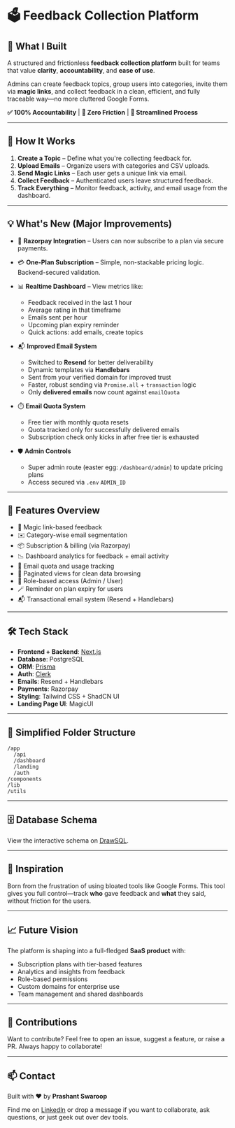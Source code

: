 # 🗳️ Feedback Collection Platform

## 🚀 What I Built

A structured and frictionless **feedback collection platform** built for teams that value **clarity**, **accountability**, and **ease of use**.

Admins can create feedback topics, group users into categories, invite them via **magic links**, and collect feedback in a clean, efficient, and fully traceable way—no more cluttered Google Forms.

**✅ 100% Accountability** | **💬 Zero Friction** | **📨 Streamlined Process**

---

## 🧩 How It Works

1. **Create a Topic** – Define what you're collecting feedback for.
2. **Upload Emails** – Organize users with categories and CSV uploads.
3. **Send Magic Links** – Each user gets a unique link via email.
4. **Collect Feedback** – Authenticated users leave structured feedback.
5. **Track Everything** – Monitor feedback, activity, and email usage from the dashboard.

---

## 💡 What's New (Major Improvements)

* 🧾 **Razorpay Integration** – Users can now subscribe to a plan via secure payments.
* 💳 **One-Plan Subscription** – Simple, non-stackable pricing logic. Backend-secured validation.
* 📊 **Realtime Dashboard** – View metrics like:

  * Feedback received in the last 1 hour
  * Average rating in that timeframe
  * Emails sent per hour
  * Upcoming plan expiry reminder
  * Quick actions: add emails, create topics
* 📬 **Improved Email System**

  * Switched to **Resend** for better deliverability
  * Dynamic templates via **Handlebars**
  * Sent from your verified domain for improved trust
  * Faster, robust sending via `Promise.all` + `transaction` logic
  * Only **delivered emails** now count against `emailQuota`
* ⏱️ **Email Quota System**

  * Free tier with monthly quota resets
  * Quota tracked only for successfully delivered emails
  * Subscription check only kicks in after free tier is exhausted
* 🛡️ **Admin Controls**

  * Super admin route (easter egg: `/dashboard/admin`) to update pricing plans
  * Access secured via `.env` `ADMIN_ID`

---

## 🧪 Features Overview

* 🔗 Magic link-based feedback
* ✉️ Category-wise email segmentation
* 📦 Subscription & billing (via Razorpay)
* 📉 Dashboard analytics for feedback + email activity
* 🧮 Email quota and usage tracking
* 📑 Paginated views for clean data browsing
* 🔐 Role-based access (Admin / User)
* 🪄 Reminder on plan expiry for users
* 📬 Transactional email system (Resend + Handlebars)

---

## 🛠 Tech Stack

* **Frontend + Backend**: [Next.js](https://nextjs.org/)
* **Database**: PostgreSQL
* **ORM**: [Prisma](https://www.prisma.io/)
* **Auth**: [Clerk](https://clerk.dev/)
* **Emails**: Resend + Handlebars
* **Payments**: Razorpay
* **Styling**: Tailwind CSS + ShadCN UI
* **Landing Page UI**: MagicUI

---

## 📁 Simplified Folder Structure

```
/app
  /api
  /dashboard
  /landing
  /auth
/components
/lib
/utils
```

---

## 🗄️ Database Schema

View the interactive schema on [DrawSQL](https://drawsql.app/teams/prashant-swaroop/diagrams/feedbacksass).

---

## 🧠 Inspiration

Born from the frustration of using bloated tools like Google Forms. This tool gives you full control—track **who** gave feedback and **what** they said, without friction for the users.

---

## 📈 Future Vision

The platform is shaping into a full-fledged **SaaS product** with:

* Subscription plans with tier-based features
* Analytics and insights from feedback
* Role-based permissions
* Custom domains for enterprise use
* Team management and shared dashboards

---

## 🙌 Contributions

Want to contribute? Feel free to open an issue, suggest a feature, or raise a PR. Always happy to collaborate!

---

## 📫 Contact

Built with ❤️ by **Prashant Swaroop**

Find me on [LinkedIn](https://www.linkedin.com/in/prashant-swaroop-b051141a5/) or drop a message if you want to collaborate, ask questions, or just geek out over dev tools.
